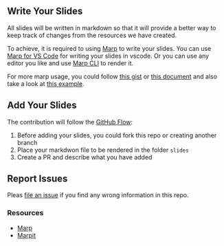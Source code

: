 ## Write Your Slides

All slides will be written in markdown so that it will provide a better way to keep track of changes from the resources we have created.

To achieve, it is required to using [Marp](https://marp.app/) to write your slides. You can use [Marp for VS Code](https://marketplace.visualstudio.com/items?itemName=marp-team.marp-vscode) for writing your slides in vscode. Or you can use any editor you like and use [Marp CLI](https://github.com/marp-team/marp-cli) to render it.

For more marp usage, you could follow [this gist](https://gist.github.com/yhatt/a7d33a306a87ff634df7bb96aab058b5) or [this document](https://marpit.marp.app/markdown) and also take a look at [this example](https://github.com/yhatt/marp-cli-example).

## Add Your Slides

The contribution will follow the [GitHub Flow](https://guides.github.com/introduction/flow/):
1. Before adding your slides, you could fork this repo or creating another branch
2. Place your markdwon file to be rendered in the folder `slides`
3. Create a PR and describe what you have added


## Report Issues
Pleas [file an issue](https://github.com/josix/NCCUCSCPLab/issues/new?assignees=&labels=&template=bug_report.md&title=) if you find any wrong information in this repo.

### Resources
- [Marp](https://github.com/marp-team/marp-core)
- [Marpit](https://marpit.marp.app)